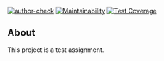 [![author-check](https://github.com/Marre-86/test-reka/actions/workflows/author-check.yml/badge.svg)](https://github.com/Marre-86/test-reka/actions/workflows/author-check.yml)
[![Maintainability](https://api.codeclimate.com/v1/badges/ee3fc19798337b4b4e66/maintainability)](https://codeclimate.com/github/Marre-86/test-reka/maintainability)
[![Test Coverage](https://api.codeclimate.com/v1/badges/ee3fc19798337b4b4e66/test_coverage)](https://codeclimate.com/github/Marre-86/test-reka/test_coverage)

## About

This project is a test assignment.